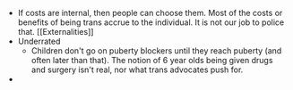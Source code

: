 - If costs are internal, then people can choose them. Most of the costs or benefits of being trans accrue to the individual. It is not our job to police that. [[Externalities]]
- Underrated
	- Children don't go on puberty blockers until they reach puberty (and often later than that). The notion of 6 year olds being given drugs and surgery isn't real, nor what trans advocates push for.
-